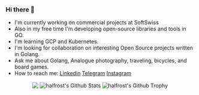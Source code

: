 ### Hi there 👋

- I'm currently working on commercial projects at SoftSwiss
- Also in my free time I'm developing open-source libraries and tools in GO.
- I'm learning GCP and Kubernetes.
- I'm looking for collaboration on interesting Open Source projects written in Golang.
- Ask me about Golang, Analogue photography, traveling, bicycles, and board games.
- How to reach me: [Linkedin](https://www.linkedin.com/in/olegbalunenko/) [Telegram](https://t.me/obalunenko) [Instagram](https://www.instagram.com/oleg_balunenko/) 

<p align="center">
<img align="center" src="https://github-readme-stats.vercel.app/api/top-langs/?username=obalunenko&hide_langs_below=1&theme=default&line_height=27&layout=compact" />
<img align="center" src="https://github-readme-stats.vercel.app/api?username=obalunenko&show_icons=true&count_private=true&include_all_commits=true&line_height=21" alt="halfrost's Github Stats" />
<img align="center" src="https://github-profile-trophy.vercel.app/?username=obalunenko&column=7" alt="halfrost's Github Trophy" />
</p>

